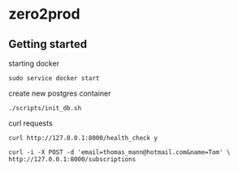 # zero2prod

## Getting started

starting docker 
```
sudo service docker start
```

create new postgres container
```
./scripts/init_db.sh
```

curl requests
```
curl http://127.0.0.1:8000/health_check y
```
```
curl -i -X POST -d 'email=thomas_mann@hotmail.com&name=Tom' \
http://127.0.0.1:8000/subscriptions
```